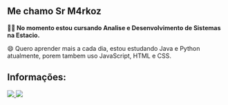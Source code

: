 ## Me chamo Sr M4rkoz

**👨‍💻 No momento estou cursando Analise e Desenvolvimento de Sistemas na Estacio.**

😄 Quero aprender mais a cada dia, estou estudando Java e Python atualmente, porem tambem uso JavaScript, HTML e CSS.

## Informações:

<a href="">
  <img src="https://img.shields.io/badge/Gmail-D14836?style=for-the-badge&logo=gmail&logoColor=white"/>
</a>

  <style>
    img {
      cursor: pointer;
      pointer-events: none;
    }
  </style>
</head>
<body>
  <a>
    <img src="https://github-readme-stats.vercel.app/api?username=Sr-M4rkoz&show_icons=true&theme=dark"/>
  </a>
</body>
</html>
